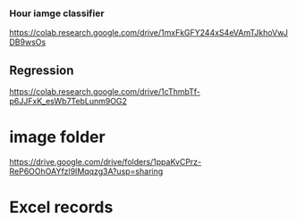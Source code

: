 ### Hour iamge classifier

https://colab.research.google.com/drive/1mxFkGFY244xS4eVAmTJkhoVwJDB9wsOs

## Regression
https://colab.research.google.com/drive/1cThmbTf-p6JJFxK_esWb7TebLunm9OG2


# image folder
https://drive.google.com/drive/folders/1ppaKvCPrz-ReP6OOhOAYfzl9IMqqzg3A?usp=sharing 

# Excel records
